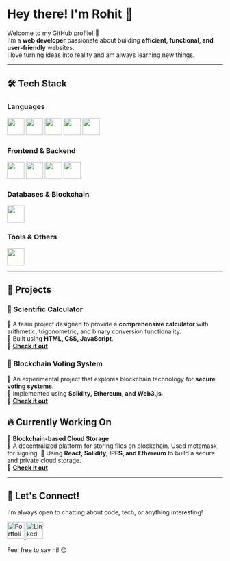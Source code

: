 # Hey there! I'm Rohit 👋  

Welcome to my GitHub profile! 🚀  
I'm a **web developer** passionate about building **efficient, functional, and user-friendly** websites.  
I love turning ideas into reality and am always learning new things.  

---

## 🛠️ Tech Stack  

### **Languages**  
<p align="left">
  <img src="https://cdn.jsdelivr.net/gh/devicons/devicon/icons/html5/html5-original.svg" width="40px"/>
  <img src="https://cdn.jsdelivr.net/gh/devicons/devicon/icons/css3/css3-original.svg" width="40px"/>
  <img src="https://cdn.jsdelivr.net/gh/devicons/devicon/icons/javascript/javascript-original.svg" width="40px"/>
  <img src="https://cdn.jsdelivr.net/gh/devicons/devicon/icons/python/python-original.svg" width="40px"/>
  <img src="https://cdn.jsdelivr.net/gh/devicons/devicon/icons/solidity/solidity-original.svg" width="40px"/>
</p>

### **Frontend & Backend**  
<p align="left">
  <img src="https://cdn.jsdelivr.net/gh/devicons/devicon/icons/react/react-original.svg" width="40px"/>
  <img src="https://cdn.jsdelivr.net/gh/devicons/devicon/icons/nodejs/nodejs-original.svg" width="40px"/>
  <img src="https://cdn.jsdelivr.net/gh/devicons/devicon/icons/express/express-original.svg" width="40px"/>
  <img src="https://cdn.jsdelivr.net/gh/devicons/devicon/icons/vite/vite-original.svg" width="40px"/>
</p>

### **Databases & Blockchain**  
<p align="left">
  <img src="https://cdn.jsdelivr.net/gh/devicons/devicon/icons/mysql/mysql-original.svg" width="40px"/>
</p>

### **Tools & Others**  
<p align="left">
  <img src="https://cdn.jsdelivr.net/gh/devicons/devicon/icons/git/git-original.svg" width="40px"/>
</p>

---

## 🚀 Projects  

### **📌 Scientific Calculator**  
🔹 A team project designed to provide a **comprehensive calculator** with arithmetic, trigonometric, and binary conversion functionality.  
🔹 Built using **HTML, CSS, JavaScript**.  
🔗 [**Check it out**](https://github.com/noname2645/Scientific-Calculator-webapp.git)  

### **📌 Blockchain Voting System**  
🔹 An experimental project that explores blockchain technology for **secure voting systems**.  
🔹 Implemented using **Solidity, Ethereum, and Web3.js**.  
🔗 [**Check it out**](https://github.com/noname2645/Blockchain-Voting.git)  


## 🔥 Currently Working On  
🔹 **Blockchain-based Cloud Storage**  
🔹 A decentralized platform for storing files on blockchain. Used metamask for signing.
🔹 Using **React, Solidity, IPFS, and Ethereum** to build a secure and private cloud storage.  
🔗 [**Check it out**](https://github.com/noname2645/Decentralized-cloud-storage.git) 

---

## 🤝 Let's Connect!  
I'm always open to chatting about code, tech, or anything interesting!  

<a href="https://mytechfolio.vercel.app/" target="_blank">
  <img src="https://cdn.jsdelivr.net/gh/devicons/devicon/icons/chrome/chrome-original.svg" width="40px" alt="Portfolio"/>
</a>  

<a href="https://www.linkedin.com/in/rohit-karmokar-654788257" target="_blank">
  <img src="https://cdn.jsdelivr.net/gh/devicons/devicon/icons/linkedin/linkedin-original.svg" width="40px" alt="LinkedIn"/>
</a>  


Feel free to say hi! 😊  
